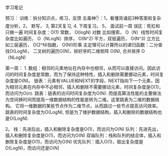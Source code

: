 学习笔记

预习：
训练：拆分知识点，练习，反馈
五毒神✋：1，看懂背诵前3种答案和复杂度分析，2， 默写， 3, 第2天复习, 4. 下周复习。 5， 面试前一周
误区：死杠和只做一遍
时间复杂度：O(1) 常数， O(logN) 对数 比如搜索， O（N）线性时间复杂度比如遍历， O（NLogN）排序， O(N^2) 平方，双层遍历， O(N^3) 立方比如三层遍历， O(2^N)指数， O(N!)阶乘
主定理可以计算所以的递归函数：二分查找O(LogN)， 二叉树的遍历O(N)，排好序的二维矩阵 O(N), 合并排序 O（NLogN)

第一周：
1. 
数组：相邻的元素地址在内存中也相邻，从而可以直接访问。因此访问的时间复杂度是常数，而为了保持这种特性，插入和删除需要挪动元素，时间复杂度是O(N)。
链表：元素有VALUE和NEXT的字段，NEXT指向下一个元素，因为相邻元素在内存中不必相邻，插入和删除不需要挪动元素，时间复杂度是O(1)，而访问为O(n).
跳表：链表的访问时间复杂度为O(N). 而提高算法性能的主要做法为空间换时间而提高一维数据结构的性能是转为二维。这里跳表为二维的数据结构。
它将一维数据的某些节点作为二维节点，从而跳过一些节点提高访问效率。跳表的时间复杂度为O(LogN), 但是为了维护数据结构，插入和删除的数据结构也是O(LogN).

2。 
栈：先进后出，插入和删除复杂度是O(1)，而访问为O(N)
队列：先进先出，插入和删除复杂度是O(1)，而访问为O(N)
双端队列：栈和队列的结合体，插入和删除复杂度是O(1)，而访问为O(N)
优先队列：插入O(1)，取出复杂度是O(LogN)，而访问还是O(N)




  
  
 